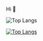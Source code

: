 Hi 👋


![Top Langs](https://github-readme-stats.vercel.app/api/top-langs/?username=bogom1l&layout=compact)

[![Top Langs](https://github-readme-stats.vercel.app/api/top-langs/?username=bogom1l)](https://github.com/bogom1l/github-readme-stats)
